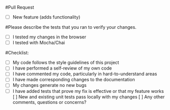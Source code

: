 #Pull Request

- [ ] New feature (adds functionality)

#Please describe the tests that you ran to verify your changes.

- [ ] I tested my changes in the browser
- [ ] I tested with Mocha/Chai

#Checklist:

- [ ] My code follows the style guidelines of this project
- [ ] I have performed a self-review of my own code
- [ ] I have commented my code, particularly in hard-to-understand areas
- [ ] I have made corresponding changes to the documentation
- [ ] My changes generate no new bugs
- [ ] I have added tests that prove my fix is effective or that my feature works
[ ] New and existing unit tests pass locally with my changes
[ ] Any other comments, questions or concerns?